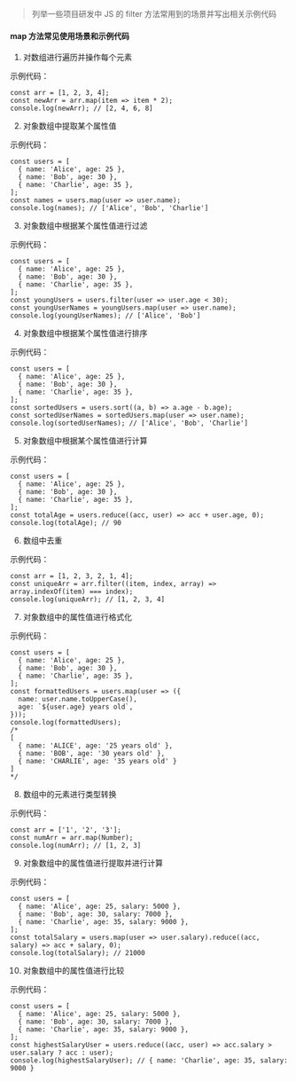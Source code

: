<!--
 * @Author: Shu Binqi
 * @Date: 2023-04-10 21:28:56
 * @LastEditors: Shu Binqi
 * @LastEditTime: 2023-04-10 21:39:06
 * @Description: map方法常见使用场景和示例代码
 * @Version: 1.0.0
 * @FilePath: \interviewQuestionsc:\Git\interviewQuestions\项目研发\原生JS代码片段\map方法.md
-->

> 列举一些项目研发中 JS 的 filter 方法常用到的场景并写出相关示例代码

#### map 方法常见使用场景和示例代码

1. 对数组进行遍历并操作每个元素

示例代码：

```
const arr = [1, 2, 3, 4];
const newArr = arr.map(item => item * 2);
console.log(newArr); // [2, 4, 6, 8]
```

2. 对象数组中提取某个属性值

示例代码：

```
const users = [
  { name: 'Alice', age: 25 },
  { name: 'Bob', age: 30 },
  { name: 'Charlie', age: 35 },
];
const names = users.map(user => user.name);
console.log(names); // ['Alice', 'Bob', 'Charlie']
```

3. 对象数组中根据某个属性值进行过滤

示例代码：

```
const users = [
  { name: 'Alice', age: 25 },
  { name: 'Bob', age: 30 },
  { name: 'Charlie', age: 35 },
];
const youngUsers = users.filter(user => user.age < 30);
const youngUserNames = youngUsers.map(user => user.name);
console.log(youngUserNames); // ['Alice', 'Bob']
```

4. 对象数组中根据某个属性值进行排序

示例代码：

```
const users = [
  { name: 'Alice', age: 25 },
  { name: 'Bob', age: 30 },
  { name: 'Charlie', age: 35 },
];
const sortedUsers = users.sort((a, b) => a.age - b.age);
const sortedUserNames = sortedUsers.map(user => user.name);
console.log(sortedUserNames); // ['Alice', 'Bob', 'Charlie']
```

5. 对象数组中根据某个属性值进行计算

示例代码：

```
const users = [
  { name: 'Alice', age: 25 },
  { name: 'Bob', age: 30 },
  { name: 'Charlie', age: 35 },
];
const totalAge = users.reduce((acc, user) => acc + user.age, 0);
console.log(totalAge); // 90
```

6. 数组中去重

示例代码：

```
const arr = [1, 2, 3, 2, 1, 4];
const uniqueArr = arr.filter((item, index, array) => array.indexOf(item) === index);
console.log(uniqueArr); // [1, 2, 3, 4]
```

7. 对象数组中的属性值进行格式化

示例代码：

```
const users = [
  { name: 'Alice', age: 25 },
  { name: 'Bob', age: 30 },
  { name: 'Charlie', age: 35 },
];
const formattedUsers = users.map(user => ({
  name: user.name.toUpperCase(),
  age: `${user.age} years old`,
}));
console.log(formattedUsers);
/*
[
  { name: 'ALICE', age: '25 years old' },
  { name: 'BOB', age: '30 years old' },
  { name: 'CHARLIE', age: '35 years old' }
]
*/
```

8. 数组中的元素进行类型转换

示例代码：

```
const arr = ['1', '2', '3'];
const numArr = arr.map(Number);
console.log(numArr); // [1, 2, 3]
```

9. 对象数组中的属性值进行提取并进行计算

示例代码：

```
const users = [
  { name: 'Alice', age: 25, salary: 5000 },
  { name: 'Bob', age: 30, salary: 7000 },
  { name: 'Charlie', age: 35, salary: 9000 },
];
const totalSalary = users.map(user => user.salary).reduce((acc, salary) => acc + salary, 0);
console.log(totalSalary); // 21000
```

10. 对象数组中的属性值进行比较

示例代码：

```
const users = [
  { name: 'Alice', age: 25, salary: 5000 },
  { name: 'Bob', age: 30, salary: 7000 },
  { name: 'Charlie', age: 35, salary: 9000 },
];
const highestSalaryUser = users.reduce((acc, user) => acc.salary > user.salary ? acc : user);
console.log(highestSalaryUser); // { name: 'Charlie', age: 35, salary: 9000 }
```
